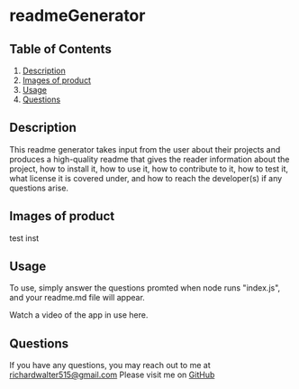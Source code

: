 # readmeGenerator

## Table of Contents
  1. [Description](#description)
  2. [Images of product](#screenshots)
  3. [Usage](#usage)
  4. [Questions](#questions)
  
  
  
  ## Description <a name="description"></a>
  This readme generator takes input from the user about their projects and produces a high-quality readme that gives the reader information about the project, how to install it, how to use it, how to contribute to it, how to test it, what license it is covered under, and how to reach the developer(s) if any questions arise.
  
  
  ## Images of product <a name="screenshots"></a>
  test inst
  
  
  ## Usage <a name="usage"></a>
  To use, simply answer the questions promted when node runs "index.js", and your readme.md file will appear.

  Watch a video of the app in use here.
  
  
  ## Questions <a name="questions"></a>
  If you have any questions, you may reach out to me at richardwalter515@gmail.com
  Please visit me on [GitHub](https://www.github.com/richardwalter515)